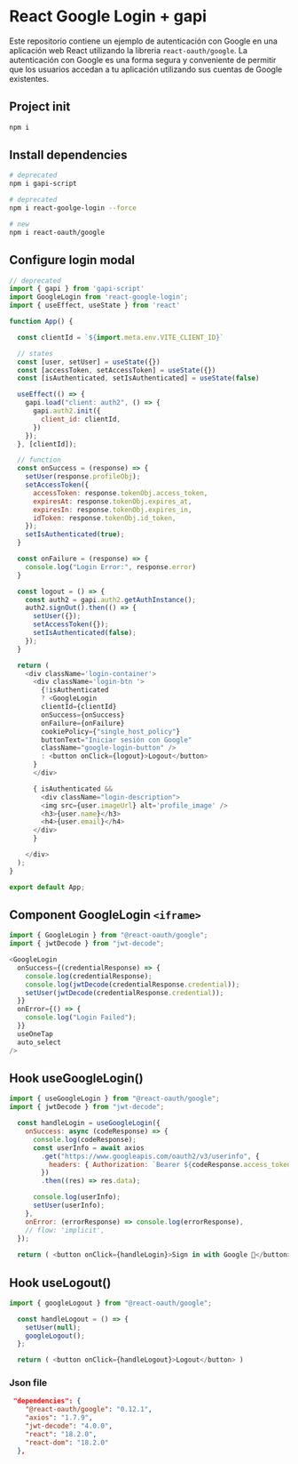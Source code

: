 # React Google Login + gapi

Este repositorio contiene un ejemplo de autenticación con Google en una aplicación web React utilizando la libreria `react-oauth/google`. La autenticación con Google es una forma segura y conveniente de permitir que los usuarios accedan a tu aplicación utilizando sus cuentas de Google existentes.

## Project init

```bash
npm i
```

## Install dependencies

```bash
# deprecated
npm i gapi-script
```

```bash
# deprecated
npm i react-goolge-login --force

# new
npm i react-oauth/google
```

## Configure login modal
```javascript
// deprecated
import { gapi } from 'gapi-script'
import GoogleLogin from 'react-google-login';
import { useEffect, useState } from 'react'

function App() {

  const clientId = `${import.meta.env.VITE_CLIENT_ID}`

  // states
  const [user, setUser] = useState({})
  const [accessToken, setAccessToken] = useState({})
  const [isAuthenticated, setIsAuthenticated] = useState(false)

  useEffect(() => {
    gapi.load("client: auth2", () => {
      gapi.auth2.init({
        client_id: clientId,
      })
    });
  }, [clientId]);

  // function
  const onSuccess = (response) => {
    setUser(response.profileObj);
    setAccessToken({
      accessToken: response.tokenObj.access_token,
      expiresAt: response.tokenObj.expires_at,
      expiresIn: response.tokenObj.expires_in,
      idToken: response.tokenObj.id_token,
    });
    setIsAuthenticated(true);
  }

  const onFailure = (response) => {
    console.log("Login Error:", response.error)
  }

  const logout = () => {
    const auth2 = gapi.auth2.getAuthInstance();
    auth2.signOut().then(() => {
      setUser({});
      setAccessToken({});
      setIsAuthenticated(false);
    });
  }

  return (
    <div className='login-container'>
      <div className='login-btn '>
        {!isAuthenticated 
        ? <GoogleLogin
        clientId={clientId}
        onSuccess={onSuccess}
        onFailure={onFailure}
        cookiePolicy={"single_host_policy"}
        buttonText="Iniciar sesión con Google"
        className="google-login-button" />      
        : <button onClick={logout}>Logout</button> 
      }
      </div>

      { isAuthenticated &&
        <div className="login-description">
        <img src={user.imageUrl} alt='profile_image' />
        <h3>{user.name}</h3>
        <h4>{user.email}</h4>
      </div>
      }

    </div>
  );
}

export default App;
```

## Component GoogleLogin `<iframe>`
```javascript
import { GoogleLogin } from "@react-oauth/google";
import { jwtDecode } from "jwt-decode";

<GoogleLogin
  onSuccess={(credentialResponse) => {
    console.log(credentialResponse);
    console.log(jwtDecode(credentialResponse.credential));
    setUser(jwtDecode(credentialResponse.credential));
  }}
  onError={() => {
    console.log("Login Failed");
  }}
  useOneTap
  auto_select
/>
```

## Hook useGoogleLogin()
```javascript	
import { useGoogleLogin } from "@react-oauth/google";
import { jwtDecode } from "jwt-decode";

  const handleLogin = useGoogleLogin({
    onSuccess: async (codeResponse) => {
      console.log(codeResponse);
      const userInfo = await axios
        .get("https://www.googleapis.com/oauth2/v3/userinfo", {
          headers: { Authorization: `Bearer ${codeResponse.access_token}` },
        })
        .then((res) => res.data);

      console.log(userInfo);
      setUser(userInfo);
    },
    onError: (errorResponse) => console.log(errorResponse),
    // flow: 'implicit',
  });
  
  return ( <button onClick={handleLogin}>Sign in with Google 🚀</button> )
```

## Hook useLogout()
```javascript
import { googleLogout } from "@react-oauth/google";

  const handleLogout = () => {
    setUser(null);
    googleLogout();
  };

  return ( <button onClick={handleLogout}>Logout</button> )
```

### Json file
```json
 "dependencies": {
    "@react-oauth/google": "0.12.1",
    "axios": "1.7.9",
    "jwt-decode": "4.0.0",
    "react": "18.2.0",
    "react-dom": "18.2.0"
  },
```